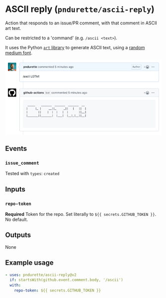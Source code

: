 # ASCII reply (`pndurette/ascii-reply`)

Action that responds to an issue/PR comment, with that comment in ASCII art text.

Can be restricted to a 'command' (e.g. `/ascii <text>`).

It uses the Python [`art` library](https://github.com/sepandhaghighi/art) to generate ASCII text, using a [random medium font](https://github.com/sepandhaghighi/art#4-random-medium).

![screenshot](screenshot.png)

## Events

### `issue_comment` 

Tested with `types`: `created`

## Inputs

### `repo-token`

**Required** Token for the repo. Set literally to `${{ secrets.GITHUB_TOKEN }}`. No default.

## Outputs

None

## Example usage

```yaml
- uses: pndurette/ascii-reply@v2
  if: startsWith(github.event.comment.body, '/ascii')
  with:
    repo-token: ${{ secrets.GITHUB_TOKEN }}
```
